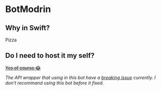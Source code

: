 # BotModrin

## Why in Swift?

Pizza

## Do I need to host it my self?

~~[Yes of course 😂](https://discord.com/api/oauth2/authorize?client_id=991030741410406430&permissions=149568&scope=bot%20applications.commands)~~ 

*The API wrapper that using in this bot have a [breaking issue](https://github.com/SketchMaster2001/Swiftcord/issues/21) currently. I don't recommand using this bot before it fixed.*
